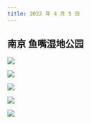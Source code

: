 ```yaml
---
title: 2022 年 4 月 5 日
---
```


## 南京 鱼嘴湿地公园

![](http://r.photo.store.qq.com/psc?/V12to3FW3aSvFz/TmEUgtj9EK6.7V8ajmQrEApvSYo4BeYTGmQgDI7ublC8dqnwb98f6EmnqQ1yb27GlTWlCyi27JQDtMrZwrbFDoiJDLO6ifmwGJizjLib19Q!/r)

![](http://r.photo.store.qq.com/psc?/V12to3FW3aSvFz/TmEUgtj9EK6.7V8ajmQrEM0l7PSEwmUhYmUB5pVmssEnOp3oiAMlY*LBOyRqIL4KjRXi0.7qq.iS*5Ci3sd.6eTaN9yO4pcTAm*OwO9PwQk!/r)

![](http://r.photo.store.qq.com/psc?/V12to3FW3aSvFz/TmEUgtj9EK6.7V8ajmQrEO54IK4cKGiyaD7OcHPeecN8D2vOmOEfF3nGjXwgX.XRcgWlPgiDiFWTrvhVsNFuyitHCsDP8Z9qa5Kq.nr4Y1g!/r)

![](http://r.photo.store.qq.com/psc?/V12to3FW3aSvFz/TmEUgtj9EK6.7V8ajmQrEDy3kOIK83DQjsj6aVxtW2uXMw549BSyKOROAUdd4N9MlgnFI9GLrnaf3V.IIejasW2xsOjTIb60I0n*2ioguQc!/r)

![](http://r.photo.store.qq.com/psc?/V12to3FW3aSvFz/TmEUgtj9EK6.7V8ajmQrEDHUCQpE4CBhe9JeCXLHDezXk3nhjsEjbb*dhZvJJlQKceIbNquekzIGPxSM6sNizinUdXszRotnn5usmVjevFM!/r)
